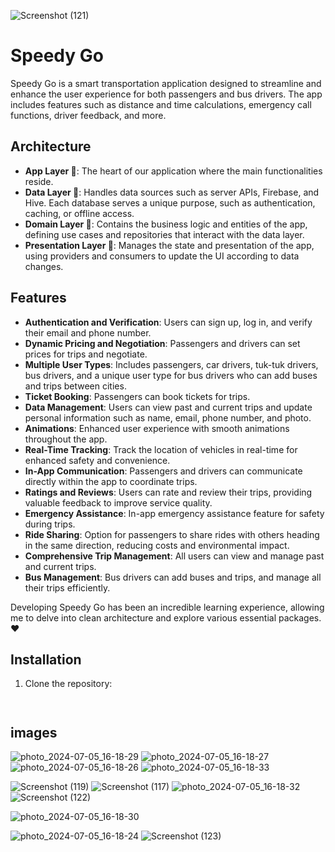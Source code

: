 ![Screenshot (121)](https://github.com/Abdalla-Eldaly/Speedy-Go/assets/145719680/c70f1e4e-47af-4adb-8127-aa050c1b45ee)

# Speedy Go


Speedy Go is a smart transportation application designed to streamline and enhance the user experience for both passengers and bus drivers. The app includes features such as distance and time calculations, emergency call functions, driver feedback, and more.

## Architecture
- **App Layer 📱**: The heart of our application where the main functionalities reside.
- **Data Layer 📲**: Handles data sources such as server APIs, Firebase, and Hive. Each database serves a unique purpose, such as authentication, caching, or offline access.
- **Domain Layer 🧠**: Contains the business logic and entities of the app, defining use cases and repositories that interact with the data layer.
- **Presentation Layer 🎨**: Manages the state and presentation of the app, using providers and consumers to update the UI according to data changes.

## Features
- **Authentication and Verification**: Users can sign up, log in, and verify their email and phone number.
- **Dynamic Pricing and Negotiation**: Passengers and drivers can set prices for trips and negotiate.
- **Multiple User Types**: Includes passengers, car drivers, tuk-tuk drivers, bus drivers, and a unique user type for bus drivers who can add buses and trips between cities.
- **Ticket Booking**: Passengers can book tickets for trips.
- **Data Management**: Users can view past and current trips and update personal information such as name, email, phone number, and photo.
- **Animations**: Enhanced user experience with smooth animations throughout the app.
- **Real-Time Tracking**: Track the location of vehicles in real-time for enhanced safety and convenience.
- **In-App Communication**: Passengers and drivers can communicate directly within the app to coordinate trips.
- **Ratings and Reviews**: Users can rate and review their trips, providing valuable feedback to improve service quality.
- **Emergency Assistance**: In-app emergency assistance feature for safety during trips.
- **Ride Sharing**: Option for passengers to share rides with others heading in the same direction, reducing costs and environmental impact.
- **Comprehensive Trip Management**: All users can view and manage past and current trips.
- **Bus Management**: Bus drivers can add buses and trips, and manage all their trips efficiently.

Developing Speedy Go has been an incredible learning experience, allowing me to delve into clean architecture and explore various essential packages. ❤️

## Installation
1. Clone the repository:
   ```bash  https://github.com/Abdalla-Eldaly/Speedy-Go.git



## images
![photo_2024-07-05_16-18-29](https://github.com/Abdalla-Eldaly/Speedy-Go/assets/145719680/25a140f0-57e4-4508-8157-dce594f7c2ca)
![photo_2024-07-05_16-18-27](https://github.com/Abdalla-Eldaly/Speedy-Go/assets/145719680/5e7be793-cb39-4425-a96d-10152f172b80)
![photo_2024-07-05_16-18-26](https://github.com/Abdalla-Eldaly/Speedy-Go/assets/145719680/d01b6d19-75c9-4ad5-a466-a79350b7dfdc)
![photo_2024-07-05_16-18-33](https://github.com/Abdalla-Eldaly/Speedy-Go/assets/145719680/24c82b7c-6239-442b-9e93-39ef83973b99)

![Screenshot (119)](https://github.com/Abdalla-Eldaly/Speedy-Go/assets/145719680/477e1143-b066-4f55-bc82-f97fb827682e)
![Screenshot (117)](https://github.com/Abdalla-Eldaly/Speedy-Go/assets/145719680/b2b768ca-363f-4ea9-8f29-bc5ea33b6f21)
![photo_2024-07-05_16-18-32](https://github.com/Abdalla-Eldaly/Speedy-Go/assets/145719680/b2a71ca2-e4b5-468f-9445-a3d58d2e2985)
![Screenshot (122)](https://github.com/Abdalla-Eldaly/Speedy-Go/assets/145719680/ba318a4c-c863-455e-8ca4-2c5ec5cc5e81)

![photo_2024-07-05_16-18-30](https://github.com/Abdalla-Eldaly/Speedy-Go/assets/145719680/36d36cc0-3600-4b26-93e2-097d14d2d5a5)

![photo_2024-07-05_16-18-24](https://github.com/Abdalla-Eldaly/Speedy-Go/assets/145719680/1e2d279d-be66-460f-95e1-1cc262aaf63d)
![Screenshot (123)](https://github.com/Abdalla-Eldaly/Speedy-Go/assets/145719680/33d4cf23-e41b-4d7a-866e-a488aba7da78)



